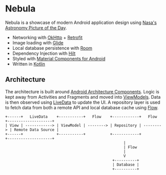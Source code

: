 # Nebula

Nebula is a showcase of modern Android application design using [Nasa's Astronomy Picture of the Day](https://apod.nasa.gov/apod/astropix.html).

- Networking with [OkHttp](https://square.github.io/okhttp/) + [Retrofit](https://square.github.io/retrofit/)
- Image loading with [Glide](https://bumptech.github.io/glide/)
- Local database persistence with [Room](https://developer.android.com/topic/libraries/architecture/room)
- Dependency Injection with [Hilt](https://dagger.dev/hilt/)
- Styled with [Material Components for Android](https://github.com/material-components/material-components-android)
- Written in [Kotlin](https://kotlinlang.org/)

## Architecture

The architecture is built around [Android Architecture Components](https://developer.android.com/topic/libraries/architecture/). Logic is kept away from Activities and Fragments and moved into [ViewModels](https://developer.android.com/topic/libraries/architecture/viewmodel). Data is then observed using [LiveData](https://developer.android.com/topic/libraries/architecture/livedata) to update the UI. A repository layer is used to fetch data from both a remote API and local database cache using [Flow](https://kotlinlang.org/docs/reference/coroutines/flow.html).

```
+------+   LiveData    +-----------+   Flow    +------------+   Flow    +--------------------+
| View | ------------> | ViewModel | --------> | Repository | --------> | Remote Data Source |
+------+               +-----------+           +------------+           +--------------------+
                                                     |
                                                     | Flow
                                                     |
                                                     V
                                                +----------+
                                                | Database |
                                                +----------+
```
